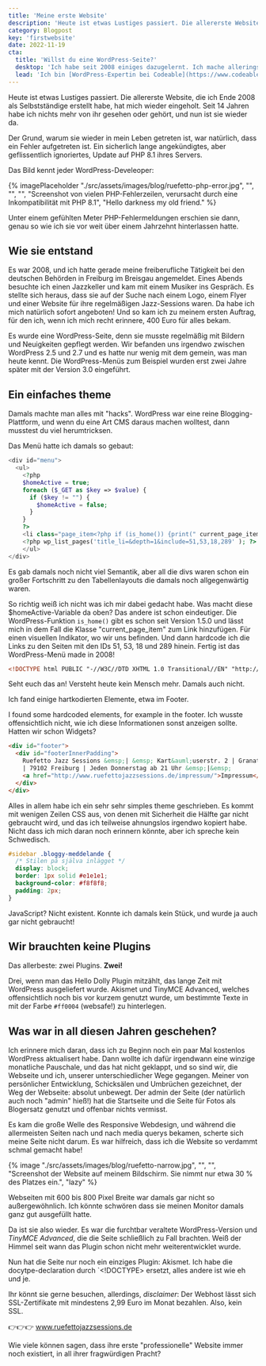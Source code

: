 ```yaml
---
title: 'Meine erste Website'
description: 'Heute ist etwas Lustiges passiert. Die allererste Website, die ich Ende 2008 als Freiberufler erstellt habe, hat mich wieder eingeholt. Ich habe 14 Jahre lang nichts mehr von ihr gesehen oder gehört, und jetzt ist sie wieder da.'
category: Blogpost
key: 'firstwebsite'
date: 2022-11-19
cta:
  title: 'Willst du eine WordPress-Seite?'
  desktop: 'Ich habe seit 2008 einiges dazugelernt. Ich mache allerings immer noch WordPress-Seiten die recht simpel und langlebig sind.'
  lead: 'Ich bin [WordPress-Expertin bei Codeable](https://www.codeable.io/developers/lene-saile/). Wenn du eine handgemachte, sichere und sehr schnelle WordPress-Website möchtest, kannst du mich jederzeit anschreiben!'
---
```


Heute ist etwas Lustiges passiert. Die allererste Website, die ich Ende 2008 als Selbstständige erstellt habe, hat mich wieder eingeholt. Seit 14 Jahren habe ich nichts mehr von ihr gesehen oder gehört, und nun ist sie wieder da.

Der Grund, warum sie wieder in mein Leben getreten ist, war natürlich, dass ein Fehler aufgetreten ist. Ein sicherlich lange angekündigtes, aber geflissentlich ignoriertes, Update auf PHP 8.1 ihres Servers.

Das Bild kennt jeder WordPress-Develeoper:

{% imagePlaceholder "./src/assets/images/blog/ruefetto-php-error.jpg", "", "", "", "Screenshot von vielen PHP-Fehlerzeilen, verursacht durch eine Inkompatibilität mit PHP 8.1", "Hello darkness my old friend." %}

Unter einem gefühlten Meter PHP-Fehlermeldungen erschien sie dann, genau so wie ich sie vor weit über einem Jahrzehnt hinterlassen hatte.

## Wie sie entstand

Es war 2008, und ich hatte gerade meine freiberufliche Tätigkeit bei den deutschen Behörden in Freiburg im Breisgau angemeldet. Eines Abends besuchte ich einen Jazzkeller und kam mit einem Musiker ins Gespräch. Es stellte sich heraus, dass sie auf der Suche nach einem Logo, einem Flyer und einer Website für ihre regelmäßigen Jazz-Sessions waren. Da habe ich mich natürlich sofort angeboten! Und so kam ich zu meinem ersten Auftrag, für den ich, wenn ich mich recht erinnere, 400 Euro für alles bekam.

Es wurde eine WordPress-Seite, denn sie musste regelmäßig mit Bildern und Neuigkeiten gepflegt werden. Wir befanden uns irgendwo zwischen WordPress 2.5 und 2.7 und es hatte nur wenig mit dem gemein, was man heute kennt. Die WordPress-Menüs zum Beispiel wurden erst zwei Jahre später mit der Version 3.0 eingeführt.

## Ein einfaches theme

Damals machte man alles mit "hacks". WordPress war eine reine Blogging-Plattform, und wenn du eine Art CMS daraus machen wolltest, dann musstest du viel herumtricksen.

Das Menü hatte ich damals so gebaut:

```php
<div id="menu">
  <ul>
    <?php
    $homeActive = true;
    foreach ($_GET as $key => $value) {
      if ($key != "") {
        $homeActive = false;
      }
    }
    ?>
    <li class="page_item<?php if (is_home()) {print(" current_page_item");} ?>"><a href="<?php echo get_option('home'); ?>" title="Home" id="subitemmenu0">Home</a></li>
    <?php wp_list_pages('title_li=&depth=1&include=51,53,18,289' ); ?>
    </ul>
</div>
```

Es gab damals noch nicht viel Semantik, aber all die divs waren schon ein großer Fortschritt zu den Tabellenlayouts die damals noch allgegenwärtig waren.

So richtig weiß ich nicht was ich mir dabei gedacht habe. Was macht diese $homeActive-Variable da oben? Das andere ist schon eindeutiger. Die WordPress-Funktion `is_home()` gibt es schon seit Version 1.5.0 und lässt mich in dem Fall die Klasse "current_page_item" zum Link hinzufügen. Für einen visuellen Indikator, wo wir uns befinden. Und dann hardcode ich die Links zu den Seiten mit den IDs 51, 53, 18 und 289 hinein. Fertig ist das WordPress-Menü made in 2008!

```html
<!DOCTYPE html PUBLIC "-//W3C//DTD XHTML 1.0 Transitional//EN" "http://www.w3.org/TR/xhtml1/DTD/xhtml1-transitional.dtd">
```

Seht euch das an! Versteht heute kein Mensch mehr. Damals auch nicht.

Ich fand einige hartkodierten Elemente, etwa im Footer.

I found some hardcoded elements, for example in the footer. Ich wusste offensichtlich nicht, wie ich diese Informationen sonst anzeigen sollte. Hatten wir schon Widgets?

```html
<div id="footer">
  <div id="footerInnerPadding">
    Ruefetto Jazz Sessions &emsp;| &emsp; Kart&auml;userstr. 2 | Granatg&auml;&szlig;le 3
    | 79102 Freiburg | Jeden Donnerstag ab 21 Uhr &emsp;|&emsp;
    <a href="http://www.ruefettojazzsessions.de/impressum/">Impressum</a>
  </div>
</div>
```

Alles in allem habe ich ein sehr sehr simples theme geschrieben. Es kommt mit wenigen Zeilen CSS aus, von denen mit Sicherheit die Hälfte gar nicht gebraucht wird, und das ich teilweise ahnungslos irgendwo kopiert habe. Nicht dass ich mich daran noch erinnern könnte, aber ich spreche kein Schwedisch.

```css
#sidebar .bloggy-meddelande {
  /* Stilen på själva inlägget */
  display: block;
  border: 1px solid #e1e1e1;
  background-color: #f8f8f8;
  padding: 2px;
}
```

JavaScript? Nicht existent. Konnte ich damals kein Stück, und wurde ja auch gar nicht gebraucht!

## Wir brauchten keine Plugins

Das allerbeste: zwei Plugins. **Zwei!**

Drei, wenn man das Hello Dolly Plugin mitzählt, das lange Zeit mit WordPress ausgeliefert wurde.
Akismet und TinyMCE Advanced, welches offensichtlich noch bis vor kurzem genutzt wurde, um bestimmte Texte in mit der Farbe `#ff0004` (websafe!) zu hinterlegen.

## Was war in all diesen Jahren geschehen?

Ich erinnere mich daran, dass ich zu Beginn noch ein paar Mal kostenlos WordPress aktualisert habe. Dann wollte ich dafür irgendwann eine winzige monatliche Pauschale, und das hat nicht geklappt, und so sind wir, die Webseite und ich, unserer unterschiedlicher Wege gegangen. Meiner von persönlicher Entwicklung, Schicksälen und Umbrüchen gezeichnet, der Weg der Webseite: absolut unbewegt. Der admin der Seite (der natürlich auch noch "admin" hieß!) hat die Startseite und die Seite für Fotos als Blogersatz genutzt und offenbar nichts vermisst.

Es kam die große Welle des Responsive Webdesign, und während die allermeisten Seiten nach und nach media querys bekamen, scherte sich meine Seite nicht darum. Es war hilfreich, dass ich die Website so verdammt schmal gemacht habe!

{% image "./src/assets/images/blog/ruefetto-narrow.jpg", "", "", "Screenshot der Website auf meinem Bildschirm. Sie nimmt nur etwa 30 % des Platzes ein.", "lazy" %}

Webseiten mit 600 bis 800 Pixel Breite war damals gar nicht so außergewöhnlich. Ich könnte schwören dass sie meinen Monitor damals ganz gut ausgefüllt hatte.

Da ist sie also wieder. Es war die furchtbar veraltete WordPress-Version und _TinyMCE Advanced_, die die Seite schließlich zu Fall brachten. Weiß der Himmel seit wann das Plugin schon nicht mehr weiterentwicklet wurde.

Nun hat die Seite nur noch ein einziges Plugin: Akismet. Ich habe die docytpe-declaration durch `<!DOCTYPE> ersetzt, alles andere ist wie eh und je.

Ihr könnt sie gerne besuchen, allerdings, _disclaimer_: Der Webhost lässt sich SSL-Zertifikate mit mindestens 2,99 Euro im Monat bezahlen. Also, kein SSL.

👉👉👉 www.ruefettojazzsessions.de

Wie viele können sagen, dass ihre erste "professionelle" Website immer noch existiert, in all ihrer fragwürdigen Pracht?
